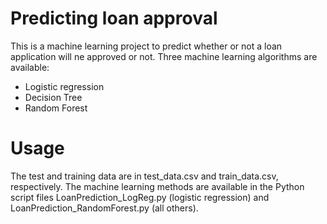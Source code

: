 # Predicting loan approval 
This is a machine learning project to predict whether or not a loan application will ne approved or not.
Three machine learning algorithms are available:
- Logistic regression
- Decision Tree
- Random Forest

# Usage
The test and training data are in test_data.csv and train_data.csv, respectively. 
The machine learning methods are available in the Python script files LoanPrediction_LogReg.py (logistic regression) and LoanPrediction_RandomForest.py (all others).
